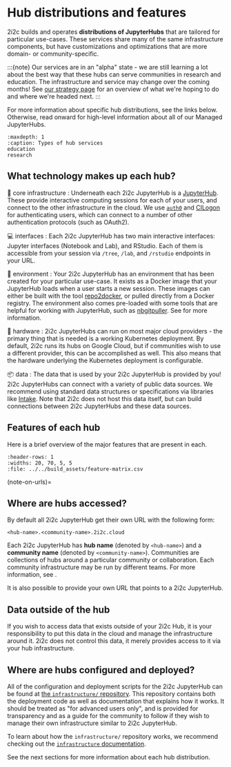 # Hub distributions and features

2i2c builds and operates **distributions of JupyterHubs** that are tailored for particular use-cases.
These services share many of the same infrastructure components, but have customizations and optimizations that are more domain- or community-specific.

:::{note}
Our services are in an "alpha" state - we are still learning a lot about the best way that these hubs can serve communities in research and education.
The infrastructure and service may change over the coming months!
See [our strategy page](../strategy.md) for an overview of what we're hoping to do and where we're headed next.
:::

For more information about specific hub distributions, see the links below.
Otherwise, read onward for high-level information about all of our Managed JupyterHubs.

```{toctree}
:maxdepth: 1
:caption: Types of hub services
education
research
```

## What technology makes up each hub?

🚀 core infrastructure
: Underneath each 2i2c JupyterHub is a [JupyterHub](https://jupyter.org/hub). These provide interactive computing sessions for each of your users, and connect to the other infrastructure in the cloud. We use [`auth0`](https://auth0.com/) and [CILogon](https://www.cilogon.org/) for authenticating users, which can connect to a number of other authentication protocols (such as OAuth2).

💻 interfaces
: Each 2i2c JupyterHub has two main interactive interfaces: Jupyter interfaces (Notebook and Lab), and RStudio. Each of them is accessible from your session via `/tree`, `/lab`, and `/rstudio` endpoints in your URL.

🌄 environment
: Your 2i2c JupyterHub has an environment that has been created for your particular use-case. It exists as a Docker image that your JupyterHub loads when a user starts a new session. These images can either be built with the tool [repo2docker](https://repo2docker.readthedocs.io/), or pulled directly from a Docker registry. The environment also comes pre-loaded with some tools that are helpful for working with JupyterHub, such as [nbgitpuller](https://jupyterhub.github.io/nbgitpuller). See [](environment/custom) for more information.

🤖 hardware
: 2i2c JupyterHubs can run on most major cloud providers - the primary thing that is needed is a working Kubernetes deployment. By default, 2i2c runs its hubs on Google Cloud, but if communities wish to use a different provider, this can be accomplished as well. This also means that the hardware underlying the Kubernetes deployment is configurable.

📦 data
: The data that is used by your 2i2c JupyterHub is provided by you! 2i2c JupyterHubs can connect with a variety of public data sources. We recommend using standard data structures or specifications via libraries like [Intake](https://intake.readthedocs.io/en/latest/). Note that 2i2c does not host this data itself, but can build connections between 2i2c JupyterHubs and these data sources.

## Features of each hub

Here is a brief overview of the major features that are present in each.

```{csv-table}
:header-rows: 1
:widths: 20, 70, 5, 5
:file: ../../build_assets/feature-matrix.csv
```

<script>
    headers = document.querySelectorAll(".feature-header");
    headers.forEach((header) => {
        td = header.parentElement
        td.setAttribute("colspan", "100")
        td.classList.add("feature-header")
        tr = td.parentElement
        tr.querySelectorAll("td:not(.feature-header)").forEach((td) => {
            td.remove()
        })
    })
</script>
<style>
    td.feature-header {
        font-weight: 500;
        background-color: #f8f9fa;
    }
</style>

(note-on-urls)=
## Where are hubs accessed?

By default all 2i2c JupyterHub get their own URL with the following form:

```
<hub-name>.<community-name>.2i2c.cloud
```

Each 2i2c JupyterHub has **hub name** (denoted by `<hub-name>`) and a **community name** (denoted by `<community-name>`). Communities are collections of hubs around a particular community or collaboration. Each community infrastructure may be run by different teams. For more information, see [](people-behind-hubs).

It is also possible to provide your own URL that points to a 2i2c JupyterHub.

## Data outside of the hub

If you wish to access data that exists outside of your 2i2c Hub, it is your responsibility to put this data in the cloud and manage the infrastructure around it. 2i2c does not control this data, it merely provides access to it via your hub infrastructure.

## Where are hubs configured and deployed?

All of the configuration and deployment scripts for the 2i2c JupyterHub can be found at [the `infrastructure/` repository](https://github.com/2i2c-org/infrastructure). This repository contains both the deployment code as well as documentation that explains how it works. It should be treated as "for advanced users only", and is provided for transparency and as a guide for the community to follow if they wish to manage their own infrastructure similar to 2i2c JupyterHub.

To learn about how the `infrastructure/` repository works, we recommend checking out the [`infrastructure` documentation](infra:index).

See the next sections for more information about each hub distribution.
